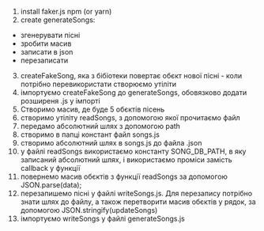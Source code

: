 1. install faker.js npm (or yarn)
2. create generateSongs:

- згенерувати пісні
- зробити масив
- записати в json
- перезаписати

3. createFakeSong, яка з бібіотеки повертає обєкт нової пісні -
   коли потрібно перевикористати створюємо утіліти
4. імпортуємо createFakeSong до generateSongs, обовязково додати
   розширеня .js у імпорті
5. Створимо масив, де буде 5 обєктів пісень
6. створимо утіліту readSongs, з допомогою якої прочитаємо файл
7. передамо абсолютний шлях з допомогою path
8. створимо в папці констант файл songs.js
9. створимо абсолютний шлях в songs.js до файла .json
10. у файлі readSongs використаємо константу SONG_DB_PATH, в яку
    записаний абсолютний шлях, і використаємо проміси замість callback у функції
11. повернемо масив обєктів з функції readSongs за допомогою JSON.parse(data);
12. перезапишемо пісні у файлі writeSongs.js. Для перезапису потрібно знати шлях
    до файлу, а також перетворити масив обєктів у рядок, за допомогою JSON.stringify(updateSongs)
13. імпортуємо writeSongs у файлі generateSongs.js
